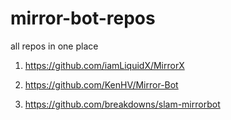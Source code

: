 # mirror-bot-repos
all repos in one place

1) https://github.com/iamLiquidX/MirrorX 

2) https://github.com/KenHV/Mirror-Bot

3) https://github.com/breakdowns/slam-mirrorbot
